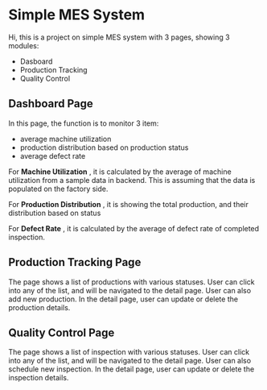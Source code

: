 # Simple MES System

Hi, this is a project on simple MES system with 3 pages, showing 3 modules:

- Dasboard
- Production Tracking
- Quality Control

## Dashboard Page

In this page, the function is to monitor 3 item:

- average machine utilization
- production distribution based on production status
- average defect rate

For **Machine Utilization** , it is calculated by the average of machine utilization from a sample data in backend. This is assuming that the data is populated on the factory side.

For **Production Distribution** , it is showing the total production, and their distribution based on status

For **Defect Rate** , it is calculated by the average of defect rate of completed inspection.

## Production Tracking Page

The page shows a list of productions with various statuses. User can click into any of the list, and will be navigated to the detail page. User can also add new production.
In the detail page, user can update or delete the production details.

## Quality Control Page

The page shows a list of inspection with various statuses. User can click into any of the list, and will be navigated to the detail page. User can also schedule new inspection.
In the detail page, user can update or delete the inspection details.
